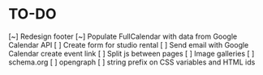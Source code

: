 # TO-DO

[~] Redesign footer
[~] Populate FullCalendar with data from Google Calendar API
[ ] Create form for studio rental
[ ] Send email with Google Calendar create event link
[ ] Split js between pages
[ ] Image galleries
[ ] schema.org
[ ] opengraph
[ ] string prefix on CSS variables and HTML ids
